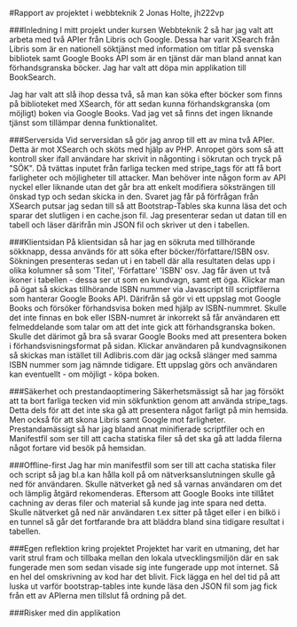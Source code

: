 #Rapport av projektet i webbteknik 2
Jonas Holte, jh222vp

###Inledning
I mitt projekt under kursen Webbteknik 2 så har jag valt att arbeta med två APIer från Libris och Google.
Dessa har varit XSearch från Libris som är en nationell söktjänst med information om titlar på svenska bibliotek samt
Google Books API som är en tjänst där man bland annat kan förhandsgranska böcker. Jag har valt att döpa min applikation
till BookSearch.

Jag har valt att slå ihop dessa två, så man kan söka efter böcker som finns på biblioteket med XSearch, för att sedan
kunna förhandskgranska (om möjligt) boken via Google Books. Vad jag vet så finns det ingen liknande tjänst som tillämpar
denna funktionalitet.

###Serversida
Vid serversidan så gör jag anrop till ett av mina två APIer. Detta är mot XSearch och sköts med hjälp av PHP. Anropet
görs som så att kontroll sker ifall användare har skrivit in någonting i sökrutan och tryck på "SÖK". Då tvättas inputet
från farliga tecken med stripe_tags för att få bort farligheter och möjligheter till attacker. Man behöver inte någon form
av API nyckel eller liknande utan det går bra att enkelt modifiera söksträngen till önskad typ och sedan skicka in den.
Svaret jag får på förfrågan från XSearch putsar jag sedan till så att Bootstrap-Tables ska kunna läsa det och sparar det
slutligen i en cache.json fil. Jag presenterar sedan ut datan till en tabell och läser därifrån min JSON fil och skriver ut
den i tabellen.

###Klientsidan
På klientsidan så har jag en sökruta med tillhörande sökknapp, dessa används för att söka efter böcker/författare/ISBN
osv. Sökningen presenteras sedan ut i en tabell där alla resultaten delas upp i olika kolumner så som 'Titel', 'Författare'
'ISBN' osv. Jag får även ut två ikoner i tabellen - dessa ser ut som en kundvagn, samt ett öga. Klickar man på ögat så
skickas tillhörande ISBN nummer via Javascript till scriptfilerna som hanterar Google Books API. Därifrån så gör vi ett
uppslag mot Google Books och försöker förhandsvisa boken med hjälp av ISBN-nummret. Skulle det inte finnas en bok eller
ISBN-numret är inkorrekt så får användaren ett felmeddelande som talar om att det inte gick att förhandsgranska boken.
Skulle det därimot gå bra så svarar Google Books med att presentera boken i förhandsvisningsformat på sidan.
Klickar användaren på kundvagnsikonen så skickas man istället till Adlibris.com där jag också slänger med samma ISBN nummer
som jag nämnde tidigare. Ett uppslag görs och användaren kan eventuellt - om möjligt - köpa boken.

###Säkerhet och prestandaoptimering
Säkerhetsmässigt så har jag försökt att ta bort farliga tecken vid min sökfunktion genom att använda stripe_tags.
Detta dels för att det inte ska gå att presentera något farligt på min hemsida. Men också för att skona Libris samt Google
mot farligheter. Prestandamässigt så har jag bland annat minifierade scriptfiler och en Manifestfil som ser till att cacha
statiska filer så det ska gå att ladda filerna något fortare vid besök på hemsidan.


###Offline-first
Jag har min manifestfil som ser till att cacha statiska filer och script så jag bl.a kan hålla koll på om nätverksanslutningen
skulle gå ned för användaren. Skulle nätverket gå ned så varnas användaren om det och lämplig åtgärd rekomenderas.
Eftersom att Google Books inte tillåtet cachning av deras filer och material så kunde jag inte spara ned detta. Skulle 
nätverket gå ned när användaren t.ex sitter på tåget eller i en bilkö i en tunnel så går det fortfarande bra att bläddra
bland sina tidigare resultat i tabellen. 

###Egen reflektion kring projektet
Projektet har varit en utmaning, det har varit strul fram och tillbaka mellan den lokala utvecklingsmiljön där en sak fungerade
men som sedan visade sig inte fungerade upp mot internet. Så en hel del omskrivning av kod har det blivit. Fick lägga 
en hel del tid på att luska ut varför bootstrap-tables inte kunde läsa den JSON fil som jag fick från ett av APIerna men tillslut
få ordning på det.

###Risker med din applikation
